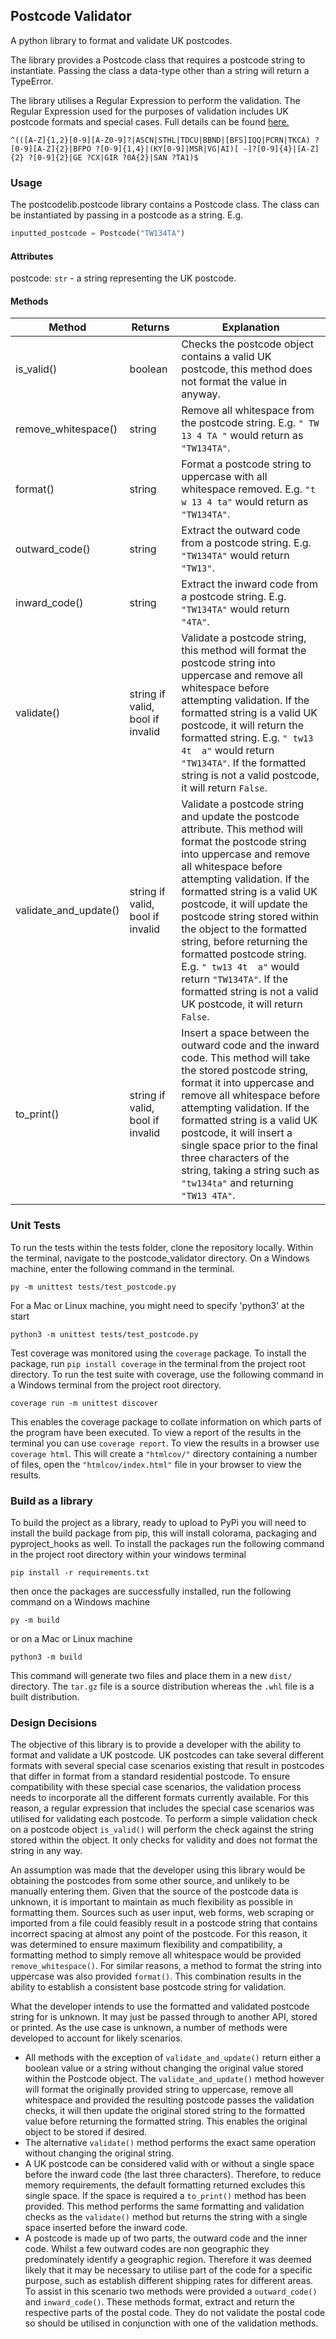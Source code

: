 ## Postcode Validator

A python library to format and validate UK postcodes.

The library provides a Postcode class that requires a postcode string to instantiate. Passing the class a data-type other than a string will return a TypeError.

The library utilises a Regular Expression to perform the validation. The Regular Expression used for the purposes of validation includes UK postcode formats and special cases. Full details can be found [here.](https://en.wikipedia.org/wiki/Postcodes_in_the_United_Kingdom#Validation)

```Regular Expression
^(([A-Z]{1,2}[0-9][A-Z0-9]?|ASCN|STHL|TDCU|BBND|[BFS]IQQ|PCRN|TKCA) ?[0-9][A-Z]{2}|BFPO ?[0-9]{1,4}|(KY[0-9]|MSR|VG|AI)[ -]?[0-9]{4}|[A-Z]{2} ?[0-9]{2}|GE ?CX|GIR ?0A{2}|SAN ?TA1)$
```

### Usage

The postcodelib.postcode library contains a Postcode class. The class can be instantiated by passing in a postcode as a string. E.g.

```python
inputted_postcode = Postcode("TW134TA")
```

#### Attributes

postcode: `str` - a string representing the UK postcode.

#### Methods

| Method                | Returns                          | Explanation                                                                                                                                                                                                                                                                                                                                                                                                                                                                                      |
| --------------------- | -------------------------------- | ------------------------------------------------------------------------------------------------------------------------------------------------------------------------------------------------------------------------------------------------------------------------------------------------------------------------------------------------------------------------------------------------------------------------------------------------------------------------------------------------ |
| is_valid()            | boolean                          | Checks the postcode object contains a valid UK postcode, this method does not format the value in anyway.                                                                                                                                                                                                                                                                                                                                                                                        |
| remove_whitespace()   | string                           | Remove all whitespace from the postcode string. E.g. `" TW 13 4 TA "` would return as `"TW134TA"`.                                                                                                                                                                                                                                                                                                                                                                                               |
| format()              | string                           | Format a postcode string to uppercase with all whitespace removed. E.g. `"t w 13 4 ta"` would return as `"TW134TA"`.                                                                                                                                                                                                                                                                                                                                                                             |
| outward_code()        | string                           | Extract the outward code from a postcode string. E.g. `"TW134TA"` would return `"TW13"`.                                                                                                                                                                                                                                                                                                                                                                                                         |
| inward_code()         | string                           | Extract the inward code from a postcode string. E.g. `"TW134TA"` would return `"4TA"`.                                                                                                                                                                                                                                                                                                                                                                                                           |
| validate()            | string if valid, bool if invalid | Validate a postcode string, this method will format the postcode string into uppercase and remove all whitespace before attempting validation. If the formatted string is a valid UK postcode, it will return the formatted string. E.g. `" tw13 4t  a"` would return `"TW134TA"`. If the formatted string is not a valid postcode, it will return `False`.                                                                                                                                      |
| validate_and_update() | string if valid, bool if invalid | Validate a postcode string and update the postcode attribute. This method will format the postcode string into uppercase and remove all whitespace before attempting validation. If the formatted string is a valid UK postcode, it will update the postcode string stored within the object to the formatted string, before returning the formatted postcode string. E.g. `" tw13 4t  a"` would return `"TW134TA"`. If the formatted string is not a valid UK postcode, it will return `False`. |
| to_print()            | string if valid, bool if invalid | Insert a space between the outward code and the inward code. This method will take the stored postcode string, format it into uppercase and remove all whitespace before attempting validation. If the formatted string is a valid UK postcode, it will insert a single space prior to the final three characters of the string, taking a string such as `"tw134ta"` and returning `"TW13 4TA"`.                                                                                                 |

### Unit Tests

To run the tests within the tests folder, clone the repository locally.
Within the terminal, navigate to the postcode_validator directory.
On a Windows machine, enter the following command in the terminal.

```
py -m unittest tests/test_postcode.py
```

For a Mac or Linux machine, you might need to specify 'python3' at the start

```
python3 -m unittest tests/test_postcode.py
```

Test coverage was monitored using the `coverage` package. To install the package, run `pip install coverage` in the terminal from the project root directory. To run the test suite with coverage, use the following command in a Windows terminal from the project root directory.

```
coverage run -m unittest discover
```

This enables the coverage package to collate information on which parts of the program have been executed. To view a report of the results in the terminal you can use `coverage report`. To view the results in a browser use `coverage html`. This will create a `"htmlcov/"` directory containing a number of files, open the `"htmlcov/index.html"` file in your browser to view the results.

### Build as a library

To build the project as a library, ready to upload to PyPi you will need to install the build package from pip, this will install colorama, packaging and pyproject_hooks as well.
To install the packages run the following command in the project root directory within your windows terminal

```
pip install -r requirements.txt
```

then once the packages are successfully installed, run the following command on a Windows machine

```
py -m build
```

or on a Mac or Linux machine

```
python3 -m build
```

This command will generate two files and place them in a new `dist/` directory.
The `tar.gz` file is a source distribution whereas the `.whl` file is a built distribution.

### Design Decisions

The objective of this library is to provide a developer with the ability to format and validate a UK postcode. UK postcodes can take several different formats with several special case scenarios existing that result in postcodes that differ in format from a standard residential postcode. To ensure compatibility with these special case scenarios, the validation process needs to incorporate all the different formats currently available. For this reason, a regular expression that includes the special case scenarios was utilised for validating each postcode. To perform a simple validation check on a postcode object `is_valid()` will perform the check against the string stored within the object. It only checks for validity and does not format the string in any way.

An assumption was made that the developer using this library would be obtaining the postcodes from some other source, and unlikely to be manually entering them. Given that the source of the postcode data is unknown, it is important to maintain as much flexibility as possible in formatting them. Sources such as user input, web forms, web scraping or imported from a file could feasibly result in a postcode string that contains incorrect spacing at almost any point of the postcode. For this reason, it was determined to ensure maximum flexibility and compatibility, a formatting method to simply remove all whitespace would be provided `remove_whitespace()`. For similar reasons, a method to format the string into uppercase was also provided `format()`. This combination results in the ability to establish a consistent base postcode string for validation.

What the developer intends to use the formatted and validated postcode string for is unknown. It may just be passed through to another API, stored or printed. As the use case is unknown, a number of methods were developed to account for likely scenarios.

- All methods with the exception of `validate_and_update()` return either a boolean value or a string without changing the original value stored within the Postcode object. The `validate_and_update()` method however will format the originally provided string to uppercase, remove all whitespace and provided the resulting postcode passes the validation checks, it will then update the original stored string to the formatted value before returning the formatted string. This enables the original object to be stored if desired.
- The alternative `validate()` method performs the exact same operation without changing the original string.
- A UK postcode can be considered valid with or without a single space before the inward code (the last three characters). Therefore, to reduce memory requirements, the default formatting returned excludes this single space. If the space is required a `to_print()` method has been provided. This method performs the same formatting and validation checks as the `validate()` method but returns the string with a single space inserted before the inward code.
- A postcode is made up of two parts, the outward code and the inner code. Whilst a few outward codes are non geographic they predominately identify a geographic region. Therefore it was deemed likely that it may be necessary to utilise part of the code for a specific purpose, such as establish different shipping rates for different areas. To assist in this scenario two methods were provided a `outward_code()` and `inward_code()`. These methods format, extract and return the respective parts of the postal code. They do not validate the postal code so should be utilised in conjunction with one of the validation methods.
